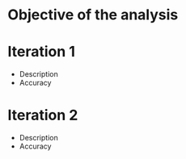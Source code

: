 # Objective of the analysis
# Iteration 1
* Description
* Accuracy
# Iteration 2
* Description
* Accuracy
